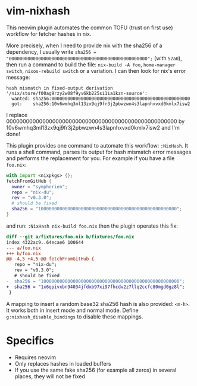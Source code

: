 # vim-nixhash

This neovim plugin automates the common TOFU (trust on first use) workflow for fetcher hashes in nix.

More precisely, when I need to provide nix with the sha256 of a dependency, I usually write
`sha256 = "0000000000000000000000000000000000000000000000000000";` (with
`52a0`), then run a command to build the file: `nix-build -A foo`,
`home-manager switch`, `nixos-rebuild switch` or a variation. I can then look
for nix's error message:
```
hash mismatch in fixed-output derivation '/nix/store/f00ag9rzy2w08f9yv6kb225si1ia1kzn-source':
  wanted: sha256:0000000000000000000000000000000000000000000000000000
  got:    sha256:10v6wmhq3ml13zx9qj9fr3j2pbwzwn4s3lapnhxvxd0kmlx7isw2
```
I replace 0000000000000000000000000000000000000000000000000000 by 10v6wmhq3ml13zx9qj9fr3j2pbwzwn4s3lapnhxvxd0kmlx7isw2 and I'm done!

This plugin provides one command to automate this workflow: `:NixHash`. It runs
a shell command, parses its output for hash mismatch error messages and
performs the replacement for you.
For example if you have a file `foo.nix`:
```nix
with import <nixpkgs> {};
fetchFromGitHub {
  owner = "symphorien";
  repo = "nix-du";
  rev = "v0.3.0";
  # should be fixed
  sha256 = "1000000000000000000000000000000000000000000000000000";
}
```
and run: `:NixHash nix-build foo.nix` then the plugin operates this fix:
```diff
diff --git a/fixtures/foo.nix b/fixtures/foo.nix
index 4322ac9..64ecae6 100644
--- a/foo.nix
+++ b/foo.nix
@@ -4,5 +4,5 @@ fetchFromGitHub {
   repo = "nix-du";
   rev = "v0.3.0";
   # should be fixed
-  sha256 = "1000000000000000000000000000000000000000000000000000";
+  sha256 = "1x6qpivxbn94034jfdxb97xi97fhcdv2z7llq2ccfc80mgd0gz8l";
 }
```

A mapping to insert a random base32 sha256 hash is also provided: `<m-h>`. It
works both in insert mode and normal mode. Define `g:nixhash_disable_bindings`
to disable these mappings.

# Specifics

* Requires neovim
* Only replaces hashes in loaded buffers
* If you use the same fake sha256 (for example all zeros) in several places, they will not be fixed
